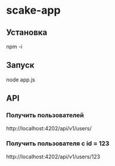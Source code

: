 # scake-app

## Установка
npm -i

## Запуск
node app.js

## API

### Получить пользователей
http://localhost:4202/api/v1/users/

### Получить пользователя с id = 123
http://localhost:4202/api/v1/users/123